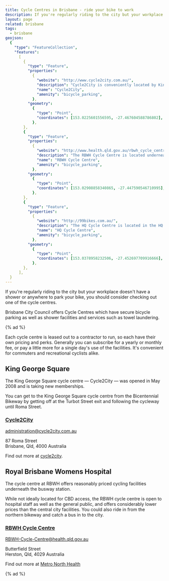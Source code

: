 ```yaml
---
title: Cycle Centres in Brisbane - ride your bike to work
description: If you're regularly riding to the city but your workplace doesn't have a shower or anywhere to park your bike, you should consider checking out one of the cycle centres.
layout: page
related: brisbane
tags:
  - brisbane
geojson:
  {
    "type": "FeatureCollection",
    "features":
      [
        {
          "type": "Feature",
          "properties":
            {
              "website": "http://www.cycle2city.com.au/",
              "description": "Cycle2City is conveniently located by King George Square, and offers the regular facilities such as showers and bike storage.",
              "name": "Cycle2City",
              "amenity": "bicycle_parking",
            },
          "geometry":
            {
              "type": "Point",
              "coordinates": [153.0225601556595, -27.467604588786802],
            },
        },
        {
          "type": "Feature",
          "properties":
            {
              "website": "http://www.health.qld.gov.au/rbwh_cycle_centre/",
              "description": "The RBWH Cycle Centre is located underneath the RBWH bus stop, and offers the regular facilities such as showers and bike storage.",
              "name": "RBWH Cycle Centre",
              "amenity": "bicycle_parking",
            },
          "geometry":
            {
              "type": "Point",
              "coordinates": [153.02908858340865, -27.447590546710995],
            },
        },
        {
          "type": "Feature",
          "properties":
            {
              "website": "http://99bikes.com.au/",
              "description": "The HQ Cycle Centre is located in the HQ building at Fortitude Valley, and offers the regular facilities such as showers and bike storage.",
              "name": "HQ Cycle Centre",
              "amenity": "bicycle_parking",
            },
          "geometry":
            {
              "type": "Point",
              "coordinates": [153.0378958232506, -27.452697709916666],
            },
        },
      ],
  }
---
```


If you're regularly riding to the city but your workplace doesn't have a shower or anywhere to park your bike, you should consider checking out one of the cycle centres.

Brisbane City Council offers Cycle Centres which have secure bicycle parking as well as shower facilities and services such as towel laundering.

{% ad %}

Each cycle centre is leased out to a contractor to run, so each have their own pricing and perks. Generally you can subscribe for a yearly or monthly fee, or pay a little more for a single day's use of the facilities. It's convenient for commuters and recreational cyclists alike.

## King George Square

The King George Square cycle centre — Cycle2City — was opened in May 2008 and is taking new memberships.

You can get to the King George Square cycle centre from the Bicentennial Bikeway by getting off at the Turbot Street exit and following the cycleway until Roma Street.

<div id="hcard-Cycle2City" class="vcard cardify">
<h3><a class="url fn n organization" href="http://www.cycle2city.com.au/">Cycle2City </a></h3>

<a class="email" href="mailto:administration@cycle2city.com.au">administration@cycle2city.com.au</a>

<p class="adr">
<div class="street-address">87 Roma Street</div>
<span class="locality">Brisbane</span>, <span class="region">Qld</span>, <span class="postal-code">4000</span> <span class="country-name">Australia</span>
</p>
</div>

Find out more at [cycle2city](https://cycle2city.com.au/).

## Royal Brisbane Womens Hospital

The cycle centre at RBWH offers reasonably priced cycling facilities underneath the busway station.

While not ideally located for CBD access, the RBWH cycle centre is open to hospital staff as well as the general public, and offers considerably lower prices than the central city facilities. You could also ride in from the northern bikeway and catch a bus in to the city.

<div id="hcard-Cycle2City" class="vcard cardify">
<h3><a class="url fn n organization" href="http://www.health.qld.gov.au/rbwh_cycle_centre/">RBWH Cycle Centre</a>
</h3>
<a class="email" href="mailto:RBWH-Cycle-Centre@health.qld.gov.au">RBWH-Cycle-Centre@health.qld.gov.au</a>
<p class="adr">
<div class="street-address">Butterfield Street</div>
<span class="locality">Herston</span>, <span class="region">Qld</span>, <span class="postal-code">4029</span> <span class="country-name">Australia</span>
</p>
</div>

Find out more at [Metro North Health](https://metronorth.health.qld.gov.au/rbwh/cycle-centre)

{% ad %}
